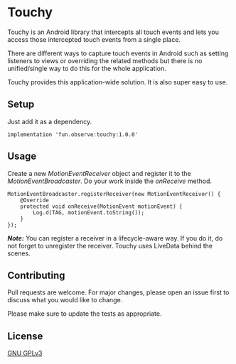 # Touchy

Touchy is an Android library that intercepts all touch events and lets you access those intercepted touch events from a single place.

There are different ways to capture touch events in Android such as setting listeners to views or overriding the related methods but there is no unified/single way to do this for the whole application. 

Touchy provides this application-wide solution. It is also super easy to use.

## Setup

Just add it as a dependency.

```
implementation 'fun.observe:touchy:1.0.0'
```

## Usage

Create a new *MotionEventReceiver* object and register it to the *MotionEventBroadcaster*. Do your work inside the *onReceive* method.

```
MotionEventBroadcaster.registerReceiver(new MotionEventReceiver() {
    @Override
    protected void onReceive(MotionEvent motionEvent) {
        Log.d(TAG, motionEvent.toString());
    }
});

```

***Note:*** You can register a receiver in a lifecycle-aware way. If you do it, do not forget to unregister the receiver. Touchy uses LiveData behind the scenes.

## Contributing
Pull requests are welcome. For major changes, please open an issue first to discuss what you would like to change.

Please make sure to update the tests as appropriate.

## License
[GNU GPLv3](https://choosealicense.com/licenses/gpl-3.0/)
